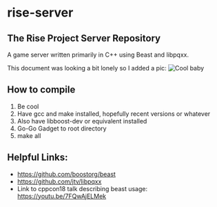# rise-server

## The Rise Project Server Repository

A game server written primarily in C++ using Beast and libpqxx.

This document was looking a bit lonely so I added a pic:
![Cool baby](https://media.discordapp.net/attachments/457351677452877835/863124884565786655/14919_mirror.jpg?width=737&height=460)

## How to compile
1. Be cool
2. Have gcc and make installed, hopefully recent versions or whatever
3. Also have libboost-dev or equivalent installed
4. Go-Go Gadget to root directory
5. make all

## Helpful Links:

* https://github.com/boostorg/beast
* https://github.com/jtv/libpqxx
* Link to cppcon18 talk describing beast usage: https://youtu.be/7FQwAjELMek
